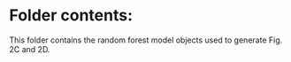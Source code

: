 # Folder contents:
This folder contains the random forest model objects used to generate Fig. 2C and 2D.
